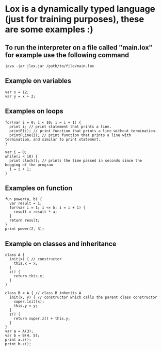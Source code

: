 # Lox is a dynamically typed language (just for training purposes), these are some examples :)
## To run the interpreter on a file called "main.lox" for example use the following command
```
java -jar jlox.jar /path/to/file/main.lox
```

## Example on variables
```
var x = 12;
var y = x + 2;
```

## Examples on loops

```
for(var i = 0; i < 10; i = i + 1) {
  print i; // print statement that prints a line.
  printF(i); // print function that prints a line without termination.
  printFLine(i); // print function that prints a line with termination, and similar to print statement.
}
```

```
var i = 0;
while(i < 10) {
  print clock(); // prints the time passed in seconds since the begging of the program
  i = i + 1;
}
```

## Examples on function

```
fun power(a, b) {
  var result = 1;
  for(var i = 1; i <= b; i = i + 1) {
    result = result * a;
  }
  return result;
}
print power(2, 3);
```

## Example on classes and inheritance

```
class A {
  init(x) { // constructor
    this.x = x;
  }
  z() {
    return this.x;
  }
}

class B < A { // class B inherits A
  init(x, y) { // constructor which calls the parent class constructor
    super.init(x);
    this.y = y;
  }
  z() {
    return super.z() + this.y;
  }
}
var a = A(3);
var b = B(4, 5);
print a.z();
print b.z();
```
